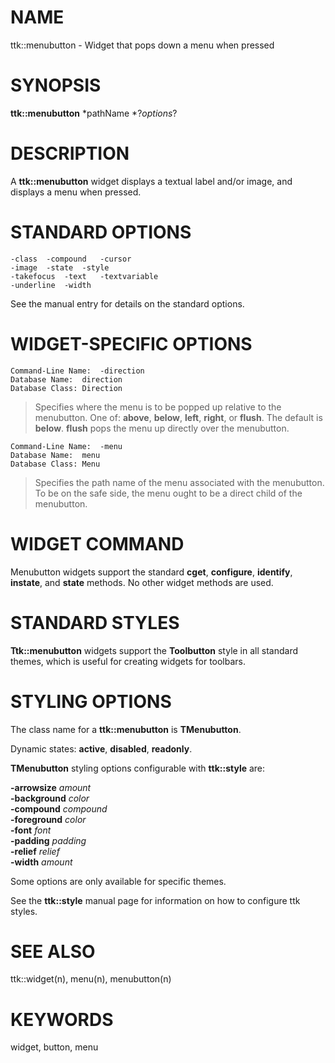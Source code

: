 # NAME

ttk::menubutton - Widget that pops down a menu when pressed

# SYNOPSIS

**ttk::menubutton** *pathName *?*options*?

# DESCRIPTION

A **ttk::menubutton** widget displays a textual label and/or image, and
displays a menu when pressed.

# STANDARD OPTIONS

    -class	-compound	-cursor
    -image	-state	-style
    -takefocus	-text	-textvariable
    -underline	-width

See the manual entry for details on the standard options.

# WIDGET-SPECIFIC OPTIONS

    Command-Line Name:	-direction
    Database Name:	direction
    Database Class:	Direction

> Specifies where the menu is to be popped up relative to the
> menubutton. One of: **above**, **below**, **left**, **right**, or
> **flush**. The default is **below**. **flush** pops the menu up
> directly over the menubutton.

    Command-Line Name:	-menu
    Database Name:	menu
    Database Class:	Menu

> Specifies the path name of the menu associated with the menubutton. To
> be on the safe side, the menu ought to be a direct child of the
> menubutton.

# WIDGET COMMAND

Menubutton widgets support the standard **cget**, **configure**,
**identify**, **instate**, and **state** methods. No other widget
methods are used.

# STANDARD STYLES

**Ttk::menubutton** widgets support the **Toolbutton** style in all
standard themes, which is useful for creating widgets for toolbars.

# STYLING OPTIONS

The class name for a **ttk::menubutton** is **TMenubutton**.

Dynamic states: **active**, **disabled**, **readonly**.

**TMenubutton** styling options configurable with **ttk::style** are:

**-arrowsize** *amount*\
**-background** *color*\
**-compound** *compound*\
**-foreground** *color*\
**-font** *font*\
**-padding** *padding*\
**-relief** *relief*\
**-width** *amount*

Some options are only available for specific themes.

See the **ttk::style** manual page for information on how to configure
ttk styles.

# SEE ALSO

ttk::widget(n), menu(n), menubutton(n)

# KEYWORDS

widget, button, menu
